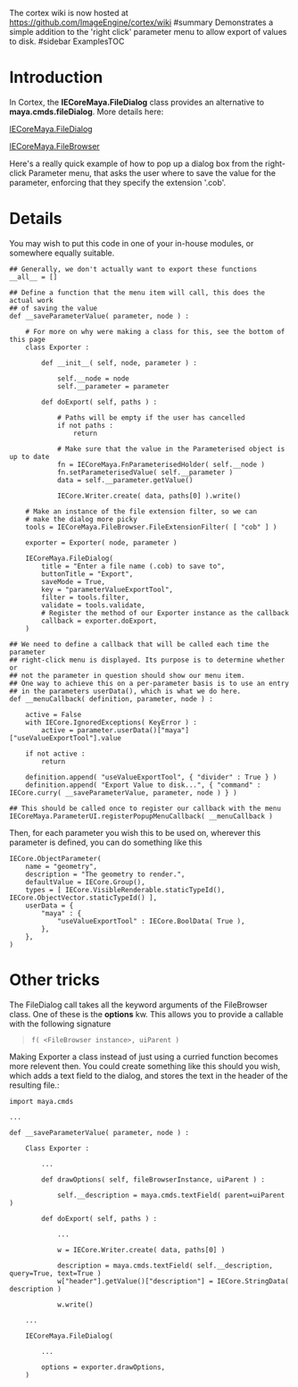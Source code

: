 The cortex wiki is now hosted at https://github.com/ImageEngine/cortex/wiki
#summary Demonstrates a simple addition to the 'right click' parameter menu to allow export of values to disk.
#sidebar ExamplesTOC

# Introduction #

In Cortex, the **IECoreMaya.FileDialog** class provides an alternative to **maya.cmds.fileDialog**. More details here:

[IECoreMaya.FileDialog](http://opensource.image-engine.com/doc/cortex-5.22.0/classIECoreMaya_1_1FileDialog_1_1FileDialog.html#_details)

[IECoreMaya.FileBrowser](http://opensource.image-engine.com/doc/cortex-5.22.0/classIECoreMaya_1_1FileBrowser_1_1FileBrowser.html#_details)

Here's a really quick example of how to pop up a dialog box from the right-click Parameter menu,
that asks the user where to save the value for the parameter, enforcing that they specify the extension '.cob'.

# Details #

You may wish to put this code in one of your in-house modules, or somewhere equally suitable.

```
## Generally, we don't actually want to export these functions
__all__ = []

## Define a function that the menu item will call, this does the actual work
## of saving the value
def __saveParameterValue( parameter, node ) :

	# For more on why were making a class for this, see the bottom of this page
	class Exporter :
	
		def __init__( self, node, parameter ) :
		
			self.__node = node
			self.__parameter = parameter
		
		def doExport( self, paths ) :		
			
			# Paths will be empty if the user has cancelled
			if not paths :
				return
			
			# Make sure that the value in the Parameterised object is up to date
			fn = IECoreMaya.FnParameterisedHolder( self.__node )
			fn.setParameterisedValue( self.__parameter )
			data = self.__parameter.getValue()
			
			IECore.Writer.create( data, paths[0] ).write()
	
	# Make an instance of the file extension filter, so we can
	# make the dialog more picky
	tools = IECoreMaya.FileBrowser.FileExtensionFilter( [ "cob" ] )
	
	exporter = Exporter( node, parameter )

	IECoreMaya.FileDialog(
		title = "Enter a file name (.cob) to save to",
		buttonTitle = "Export",
		saveMode = True,
		key = "parameterValueExportTool",
		filter = tools.filter,
		validate = tools.validate,
		# Register the method of our Exporter instance as the callback
		callback = exporter.doExport,		
	)

## We need to define a callback that will be called each time the parameter
## right-click menu is displayed. Its purpose is to determine whether or
## not the parameter in question should show our menu item.
## One way to achieve this on a per-parameter basis is to use an entry
## in the parameters userData(), which is what we do here.
def __menuCallback( definition, parameter, node ) :
	
	active = False
	with IECore.IgnoredExceptions( KeyError ) :
		active = parameter.userData()["maya"]["useValueExportTool"].value		
		
	if not active :
		return
	
	definition.append( "useValueExportTool", { "divider" : True } )
	definition.append( "Export Value to disk...", { "command" : IECore.curry( __saveParameterValue, parameter, node ) } )
	
## This should be called once to register our callback with the menu
IECoreMaya.ParameterUI.registerPopupMenuCallback( __menuCallback )
```

Then, for each parameter you wish this to be used on, wherever this parameter is defined, you can do something like this

```
IECore.ObjectParameter(
	name = "geometry",
	description = "The geometry to render.",
	defaultValue = IECore.Group(),
	types = [ IECore.VisibleRenderable.staticTypeId(), IECore.ObjectVector.staticTypeId() ],
	userData = {
		"maya" : {
			"useValueExportTool" : IECore.BoolData( True ),
		},
	},
)
```


# Other tricks #

The FileDialog call takes all the keyword arguments of the FileBrowser class. One of these is the **options** kw.
This allows you to provide a callable with the following signature

> `f( <FileBrowser instance>, uiParent )`


Making Exporter a class instead of just using a curried function becomes more relevent then.
You could create something like this should you wish, which adds a text field to the dialog, and stores the text in the header of the resulting file.:

```
import maya.cmds

...

def __saveParameterValue( parameter, node ) :

	Class Exporter :
 
		...

		def drawOptions( self, fileBrowserInstance, uiParent ) :

			self.__description = maya.cmds.textField( parent=uiParent )

		def doExport( self, paths ) :

			...

			w = IECore.Writer.create( data, paths[0] )

			description = maya.cmds.textField( self.__description, query=True, text=True )
			w["header"].getValue()["description"] = IECore.StringData( description )

			w.write()
			
	...
	
	IECoreMaya.FileDialog(
		
		...
		
		options = exporter.drawOptions,		
	)	
```